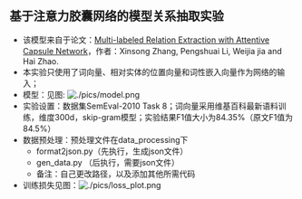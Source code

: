 ## 基于注意力胶囊网络的模型关系抽取实验

- 该模型来自于论文：[Multi-labeled Relation Extraction with Attentive Capsule Network](https://arxiv.org/pdf/1811.04354.pdf "链接")，作者：Xinsong Zhang, Pengshuai Li, Weijia jia and Hai Zhao.
- 本实验只使用了词向量、相对实体的位置向量和词性嵌入向量作为网络的输入；
- 模型：见图: ![./pics/model.png]()
- 实验设置：数据集SemEval-2010 Task 8；词向量采用维基百科最新语料训练，维度300d，skip-gram模型；实验结果F1值大小为84.35%（原文F1值为84.5%）
- 数据预处理：预处理文件在data_processing下
  - format2json.py（先执行，生成json文件）
  - gen_data.py （后执行，需要json文件）
  - 备注：自己更改路径，以及添加其他所需代码
- 训练损失见图：![./pics/loss_plot.png]()
